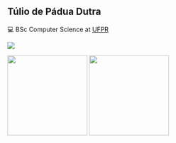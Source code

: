 <h2>Túlio de Pádua Dutra</h2>
<p>💻 BSc Computer Science at <a href="https://ufpr.br/">UFPR</a></p>
<p>
  <a href="https://www.linkedin.com/in/tulio-dutra-6b84b4177"
    ><img
      src="https://img.shields.io/badge/LinkedIn-0077B5?style=for-the-badge&logo=linkedin&logoColor=white"
  /></a>
</p>
<div>
  <img
    height="180em"
    src="https://github-readme-stats.vercel.app/api/top-langs/?username=tuliopd17&theme=material-palenight&layout=compact"
  />
  <img
    height="180em"
    src="https://github-readme-stats.vercel.app/api?username=tuliopd17&theme=material-palenight&show_icons=true"
  />
</div>
